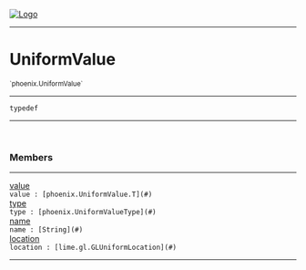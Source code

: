 
[![Logo](../../images/logo.png)](../../api/index.html)

---



<h1>UniformValue</h1>
<small>`phoenix.UniformValue`</small>



---

`typedef`

---

&nbsp;
&nbsp;



<h3>Members</h3> <hr/><span class="member apipage">
                <a name="value"><a class="lift" href="#value">value</a></a><div class="clear"></div><code class="signature apipage">value : [phoenix.UniformValue.T](#)</code><br/></span>
            <span class="small_desc_flat"></span><span class="member apipage">
                <a name="type"><a class="lift" href="#type">type</a></a><div class="clear"></div><code class="signature apipage">type : [phoenix.UniformValueType](#)</code><br/></span>
            <span class="small_desc_flat"></span><span class="member apipage">
                <a name="name"><a class="lift" href="#name">name</a></a><div class="clear"></div><code class="signature apipage">name : [String](#)</code><br/></span>
            <span class="small_desc_flat"></span><span class="member apipage">
                <a name="location"><a class="lift" href="#location">location</a></a><div class="clear"></div><code class="signature apipage">location : [lime.gl.GLUniformLocation](#)</code><br/></span>
            <span class="small_desc_flat"></span>







---

&nbsp;
&nbsp;
&nbsp;
&nbsp;